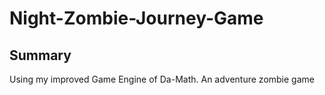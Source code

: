 # Night-Zombie-Journey-Game

## Summary
 Using my improved Game Engine of Da-Math.
 An adventure zombie game

